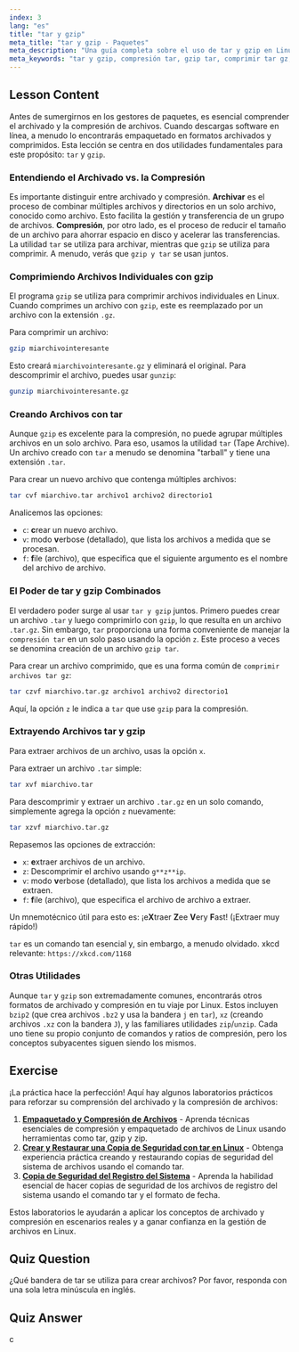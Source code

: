 ```yaml
---
index: 3
lang: "es"
title: "tar y gzip"
meta_title: "tar y gzip - Paquetes"
meta_description: "Una guía completa sobre el uso de tar y gzip en Linux. Aprenda sobre la compresión tar, cómo crear y extraer archivos, y la diferencia entre gzip y tar. Domine los comandos para comprimir archivos tar gz y gestione sus paquetes de software eficazmente."
meta_keywords: "tar y gzip, compresión tar, gzip tar, comprimir tar gz, gzip y tar, archivado Linux, compresión de archivos, comando tar, comando gzip, tutorial Linux"
---
```


## Lesson Content

Antes de sumergirnos en los gestores de paquetes, es esencial comprender el archivado y la compresión de archivos. Cuando descargas software en línea, a menudo lo encontrarás empaquetado en formatos archivados y comprimidos. Esta lección se centra en dos utilidades fundamentales para este propósito: `tar` y `gzip`.

### Entendiendo el Archivado vs. la Compresión

Es importante distinguir entre archivado y compresión. **Archivar** es el proceso de combinar múltiples archivos y directorios en un solo archivo, conocido como archivo. Esto facilita la gestión y transferencia de un grupo de archivos. **Compresión**, por otro lado, es el proceso de reducir el tamaño de un archivo para ahorrar espacio en disco y acelerar las transferencias. La utilidad `tar` se utiliza para archivar, mientras que `gzip` se utiliza para comprimir. A menudo, verás que `gzip y tar` se usan juntos.

### Comprimiendo Archivos Individuales con gzip

El programa `gzip` se utiliza para comprimir archivos individuales en Linux. Cuando comprimes un archivo con `gzip`, este es reemplazado por un archivo con la extensión `.gz`.

Para comprimir un archivo:

```bash
gzip miarchivointeresante
```

Esto creará `miarchivointeresante.gz` y eliminará el original. Para descomprimir el archivo, puedes usar `gunzip`:

```bash
gunzip miarchivointeresante.gz
```

### Creando Archivos con tar

Aunque `gzip` es excelente para la compresión, no puede agrupar múltiples archivos en un solo archivo. Para eso, usamos la utilidad `tar` (Tape Archive). Un archivo creado con `tar` a menudo se denomina "tarball" y tiene una extensión `.tar`.

Para crear un nuevo archivo que contenga múltiples archivos:

```bash
tar cvf miarchivo.tar archivo1 archivo2 directorio1
```

Analicemos las opciones:

- `c`: **c**rear un nuevo archivo.
- `v`: modo **v**erbose (detallado), que lista los archivos a medida que se procesan.
- `f`: **f**ile (archivo), que especifica que el siguiente argumento es el nombre del archivo de archivo.

### El Poder de tar y gzip Combinados

El verdadero poder surge al usar `tar y gzip` juntos. Primero puedes crear un archivo `.tar` y luego comprimirlo con `gzip`, lo que resulta en un archivo `.tar.gz`. Sin embargo, `tar` proporciona una forma conveniente de manejar la `compresión tar` en un solo paso usando la opción `z`. Este proceso a veces se denomina creación de un archivo `gzip tar`.

Para crear un archivo comprimido, que es una forma común de `comprimir archivos tar gz`:

```bash
tar czvf miarchivo.tar.gz archivo1 archivo2 directorio1
```

Aquí, la opción `z` le indica a `tar` que use `gzip` para la compresión.

### Extrayendo Archivos tar y gzip

Para extraer archivos de un archivo, usas la opción `x`.

Para extraer un archivo `.tar` simple:

```bash
tar xvf miarchivo.tar
```

Para descomprimir y extraer un archivo `.tar.gz` en un solo comando, simplemente agrega la opción `z` nuevamente:

```bash
tar xzvf miarchivo.tar.gz
```

Repasemos las opciones de extracción:

- `x`: **e**xtraer archivos de un archivo.
- `z`: Descomprimir el archivo usando `g**z**ip`.
- `v`: modo **v**erbose (detallado), que lista los archivos a medida que se extraen.
- `f`: **f**ile (archivo), que especifica el archivo de archivo a extraer.

Un mnemotécnico útil para esto es: ¡e**X**traer **Z**ee **V**ery **F**ast! (¡Extraer muy rápido!)

`tar` es un comando tan esencial y, sin embargo, a menudo olvidado. xkcd relevante: `https://xkcd.com/1168`

### Otras Utilidades

Aunque `tar` y `gzip` son extremadamente comunes, encontrarás otros formatos de archivado y compresión en tu viaje por Linux. Estos incluyen `bzip2` (que crea archivos `.bz2` y usa la bandera `j` en `tar`), `xz` (creando archivos `.xz` con la bandera `J`), y las familiares utilidades `zip`/`unzip`. Cada uno tiene su propio conjunto de comandos y ratios de compresión, pero los conceptos subyacentes siguen siendo los mismos.

## Exercise

¡La práctica hace la perfección! Aquí hay algunos laboratorios prácticos para reforzar su comprensión del archivado y la compresión de archivos:

1. **[Empaquetado y Compresión de Archivos](https://labex.io/es/labs/linux-file-packaging-and-compression-385413)** - Aprenda técnicas esenciales de compresión y empaquetado de archivos de Linux usando herramientas como tar, gzip y zip.
2. **[Crear y Restaurar una Copia de Seguridad con tar en Linux](https://labex.io/es/labs/comptia-create-and-restore-a-backup-with-tar-in-linux-590843)** - Obtenga experiencia práctica creando y restaurando copias de seguridad del sistema de archivos usando el comando tar.
3. **[Copia de Seguridad del Registro del Sistema](https://labex.io/es/labs/linux-backup-system-log-17989)** - Aprenda la habilidad esencial de hacer copias de seguridad de los archivos de registro del sistema usando el comando tar y el formato de fecha.

Estos laboratorios le ayudarán a aplicar los conceptos de archivado y compresión en escenarios reales y a ganar confianza en la gestión de archivos en Linux.

## Quiz Question

¿Qué bandera de tar se utiliza para crear archivos? Por favor, responda con una sola letra minúscula en inglés.

## Quiz Answer

c
